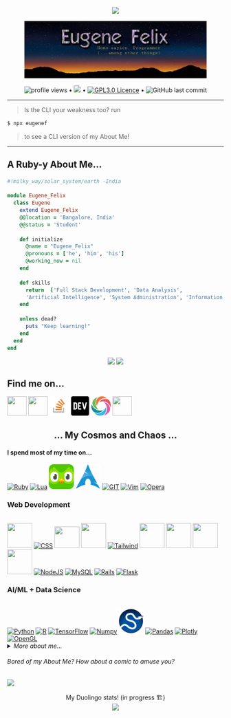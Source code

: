 <p align="center">
<img src="https://readme-typing-svg.herokuapp.com?font=ariel&color=%2338D7F7&center=true&lines=Greetings%2C+Fellow+human!"></p>
<p align="center">
<figure>
<img src="assets/imgs/banner.jpg"></p>
</figure>
<p align="center">
  <img src="https://gpvc.arturio.dev/EugeneFelix" alt="profile views"> •  
  <a href="https://eugenefelix.hashnode.dev/"><img src="https://img.shields.io/badge/Hashnode-2962FF?style=for-the-badge&logo=hashnode&logoColor=white"></a> • 
  <a href="https://gnu.org/licences/gpl-3.0.en.html"><img alt="GPL3.0 Licence" src="https://img.shields.io/github/license/nonomino/nonomino?style=for-the-badge"></a> •
  <img alt="GitHub last commit" src="https://img.shields.io/github/last-commit/nonomino/nonomino?style=for-the-badge">
</p><hr/>

>Is the CLI your weakness too?
run

```sh
$ npx eugenef
```
>to see a CLI version of my About Me!
</p><hr/>
<h2>A Ruby-y About Me...</h2>

```ruby
#!milky_way/solar_system/earth -India

module Eugene_Felix
  class Eugene
    extend Eugene_Felix
    @@location = 'Bangalore, India'
    @@status = 'Student'

    def initialize
      @name = "Eugene_Felix"
      @pronouns = ['he', 'him', 'his']
      @working_now = nil
    end

    def skills
      return  ['Full Stack Development', 'Data Analysis',
      'Artificial Intelligence', 'System Administration', 'Information security']
    end

    unless dead?
      puts "Keep learning!"
    end
  end
end
```

<p align="center">
 <img src="https://github-profile-summary-cards.vercel.app/api/cards/profile-details?username=nonomino&theme=github_dark"></img>
 <img src="https://github-readme-stats.vercel.app/api?username=nonomino&show_icons=true&theme=gotham"></img>
</p>
<h2>Find me on...</h2>
<a href="https://twitter.com/eugenefelixis"><img src="https://cdn.jsdelivr.net/gh/devicons/devicon/icons/twitter/twitter-original.svg" height="45" width="45"/></a>
<a href="https://linkedin.com/in/eugenefelix-08975443a"><img src="https://cdn.jsdelivr.net/gh/devicons/devicon/icons/linkedin/linkedin-original.svg" height="45" width="45"/></a>
<a href="https://stackoverflow.com/users/18450542/eugene"><img src="assets/imgs/stack.png" height="45" width="45"/></a>
<a href="https://dev.to/nonomino"><img src="assets/imgs/devto.svg" height="45" width="45"/></a>
<a href="https://sololearn.com/profile/10522804" target="_blank"><img src="assets/imgs/sololearn.svg" height="45" width="45"/></a>
<a href="https://behance.net/nonomino"><img src="https://cdn.jsdelivr.net/gh/devicons/devicon/icons/behance/behance-original.svg" height="45" width="45"/></a>
</p>
<p align="center">
<h2 align="center">... My Cosmos and Chaos ...</h2>
<h4>I spend most of my time on...</h4>
<a href="https://www.ruby-lang.org"><img src="https://cdn.jsdelivr.net/gh/devicons/devicon/icons/ruby/ruby-plain.svg" alt="Ruby"height="58" width="58"/></a>
<a href="https://lua.org/"><img src="https://cdn.jsdelivr.net/gh/devicons/devicon/icons/lua/lua-plain.svg" alt="Lua" height="58" width="58"/></a>
<a href="https://duolingo.com/eugenefelix"><img src="assets/imgs/duo.svg" alt="Duolingo" height="58" width="58"/></a>
<a href="https://archlinux.org/"><img src="assets/imgs/arch.png" alt="Arch" height="58" width="58"/></a>
<a href="https://github.com/eugenefelix"><img src="https://cdn.jsdelivr.net/gh/devicons/devicon/icons/github/github-original.svg" alt="GIT" height="58" width="58"/></a>
<a href="https://neovim.io/"><img src="https://cdn.jsdelivr.net/gh/devicons/devicon/icons/vim/vim-plain.svg" alt="Vim" height="58" width="58"/></a>
<a href="https://opera.com"><img src="https://cdn.jsdelivr.net/gh/devicons/devicon/icons/opera/opera-plain.svg" alt="Opera" height="58" width="58"/></a>
<h3>Web Development</h3><br>
<a href="https://html.spec.whatwg.org/multipage/"><img src="https://cdn.jsdelivr.net/gh/devicons/devicon/icons/html5/html5-plain.svg" height="58" width="58"></img></a>
<a href="https://www.w3.org/TR/CSS/#css"><img src="https://cdn.jsdelivr.net/gh/devicons/devicon/icons/css3/css3-plain.svg" height="58" width="58" alt="CSS" /></a>
<a href="https://www.ecma-international.org/publications-and-standards/standards/ecma-262/"><img src="https://cdn.jsdelivr.net/gh/devicons/devicon/icons/javascript/javascript-plain.svg" width="58" height="50"/></a>
<a href="https://getbootstrap.com/"><img src="https://cdn.jsdelivr.net/gh/devicons/devicon/icons/bootstrap/bootstrap-plain.svg" height="58" width="58"/></a>
<a href="https://tailwindcss.com/"><img src="https://cdn.jsdelivr.net/gh/devicons/devicon/icons/tailwindcss/tailwindcss-plain.svg" alt="Tailwind" height="58" width="58"/></a>
<a href="https://angular.io/"><img src="https://cdn.jsdelivr.net/gh/devicons/devicon/icons/angularjs/angularjs-plain.svg" height="58" width="58"/></a>
<a href="https://vuejs.org/"><img src="https://cdn.jsdelivr.net/gh/devicons/devicon/icons/vuejs/vuejs-plain.svg" height="58" width="58"/></a>
<a href="https://reactjs.org/"><img src="https://cdn.jsdelivr.net/gh/devicons/devicon/icons/react/react-original.svg" height="58" width="58"/></a>
<a href="https://svelte.dev/"><img src="https://cdn.jsdelivr.net/gh/devicons/devicon/icons/svelte/svelte-original.svg" height="58" width="58"/></a>
<a href="https://nodejs.org/en/"><img src="https://cdn.jsdelivr.net/gh/devicons/devicon/icons/nodejs/nodejs-plain.svg" alt="NodeJS" height="58" width="58"/></a>
<a href="https://www.mysql.com/"><img src="https://cdn.jsdelivr.net/gh/devicons/devicon/icons/mysql/mysql-plain.svg" alt="MySQL" height="58" width="58"/></a>
<a href="https://rubyonrails.org/"><img src="https://cdn.jsdelivr.net/gh/devicons/devicon/icons/rails/rails-plain.svg" alt="Rails" height="58" width="58"/></a>
<a href="https://flask.palletsprojects.com/en/2.0.x/"><img src="https://cdn.jsdelivr.net/gh/devicons/devicon/icons/flask/flask-original.svg" alt="Flask" height="58" width="58"/></a>
<h3>AI/ML + Data Science</h3><br>
<a href="https://python.org/"><img src="https://cdn.jsdelivr.net/gh/devicons/devicon/icons/python/python-plain.svg" alt="Python" height="58" width="58"/></a>
<a href="https://r-project.org"><img src="https://cdn.jsdelivr.net/gh/devicons/devicon/icons/r/r-original.svg" alt="R" height="58" width="58"/></a>
<a href="https://www.tensorflow.org"><img src="https://cdn.jsdelivr.net/gh/devicons/devicon/icons/tensorflow/tensorflow-original.svg" alt="TensorFlow" height="58" width="58"/></a>
<a href="https://numpy.org/"><img src="https://cdn.jsdelivr.net/gh/devicons/devicon/icons/numpy/numpy-original.svg" alt="Numpy" height="58" width="58"/></a>
<a href="https://scipy.org/"><img src="assets/imgs/scipy.png" alt="SciPy" height="58" width="58"/></a>
<a href="https://pandas.pydata.org/"><img src="https://cdn.jsdelivr.net/gh/devicons/devicon/icons/pandas/pandas-original.svg" alt="Pandas" height="58" width="58"/></a>
<a href="https://plotly.com/python/"><img src="https://symbols.getvecta.com/stencil_92/6_plotly-icon.1827440fa5.svg" alt="Plotly" height="58" width="58"/></a>
<a href="https://opengl.org"><img src="https://cdn.jsdelivr.net/gh/devicons/devicon/icons/opengl/opengl-plain.svg" alt="OpenGL" height="58" width="58"/></a>
<details><summary><em>More about me...</em></summary>
<h5 align="center"><em> Languages </em></h5>
<p align="center"> <img src="https://github-readme-stats.vercel.app/api/top-langs/?username=nonomino&layout=compact&theme=gotham"></img>
</p>
<hr>
<h5 align="center"><em>Statistics & Activity</em></h5>
<p align="center">
 <img src="https://github-readme-streak-stats.herokuapp.com/?user=nonomino&theme=gotham"</img>
</p>
<p align="center">
<img src="https://activity-graph.herokuapp.com/graph?username=nonomino&theme=gotham"></img>
</p>
<hr>
<h5 align="center"><em> Trophies </em></h5>
<p align="center"><img src="https://github-profile-trophy.vercel.app/?username=nonomino&theme=onedark"></img></p>
</details>
<h6>Bored of my About Me? How about a comic to amuse you?</h6>
<img style="align:center;" src="https://xkcd-today.vercel.app/comic"></img>
<p align="center">
My Duolingo stats! (in progress 🏗️)<br>
<a href="https://duolingo
com/eugenefelix.com/" target="_blank"><img src="https://duo-stats.vercel.app/duo"/></a>
</p>
